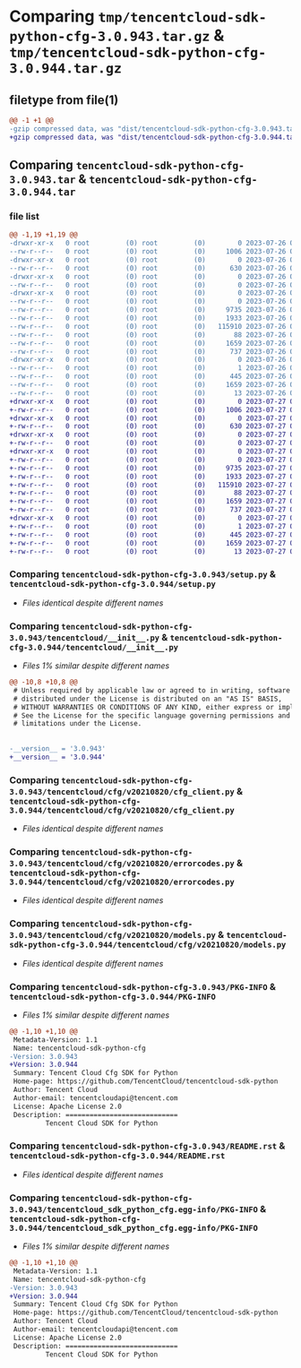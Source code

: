 # Comparing `tmp/tencentcloud-sdk-python-cfg-3.0.943.tar.gz` & `tmp/tencentcloud-sdk-python-cfg-3.0.944.tar.gz`

## filetype from file(1)

```diff
@@ -1 +1 @@
-gzip compressed data, was "dist/tencentcloud-sdk-python-cfg-3.0.943.tar", last modified: Wed Jul 26 00:33:14 2023, max compression
+gzip compressed data, was "dist/tencentcloud-sdk-python-cfg-3.0.944.tar", last modified: Thu Jul 27 02:11:21 2023, max compression
```

## Comparing `tencentcloud-sdk-python-cfg-3.0.943.tar` & `tencentcloud-sdk-python-cfg-3.0.944.tar`

### file list

```diff
@@ -1,19 +1,19 @@
-drwxr-xr-x   0 root         (0) root         (0)        0 2023-07-26 00:33:14.000000 tencentcloud-sdk-python-cfg-3.0.943/
--rw-r--r--   0 root         (0) root         (0)     1006 2023-07-26 00:33:14.000000 tencentcloud-sdk-python-cfg-3.0.943/setup.py
-drwxr-xr-x   0 root         (0) root         (0)        0 2023-07-26 00:33:14.000000 tencentcloud-sdk-python-cfg-3.0.943/tencentcloud/
--rw-r--r--   0 root         (0) root         (0)      630 2023-07-26 00:33:14.000000 tencentcloud-sdk-python-cfg-3.0.943/tencentcloud/__init__.py
-drwxr-xr-x   0 root         (0) root         (0)        0 2023-07-26 00:33:14.000000 tencentcloud-sdk-python-cfg-3.0.943/tencentcloud/cfg/
--rw-r--r--   0 root         (0) root         (0)        0 2023-07-26 00:33:14.000000 tencentcloud-sdk-python-cfg-3.0.943/tencentcloud/cfg/__init__.py
-drwxr-xr-x   0 root         (0) root         (0)        0 2023-07-26 00:33:14.000000 tencentcloud-sdk-python-cfg-3.0.943/tencentcloud/cfg/v20210820/
--rw-r--r--   0 root         (0) root         (0)        0 2023-07-26 00:33:14.000000 tencentcloud-sdk-python-cfg-3.0.943/tencentcloud/cfg/v20210820/__init__.py
--rw-r--r--   0 root         (0) root         (0)     9735 2023-07-26 00:33:14.000000 tencentcloud-sdk-python-cfg-3.0.943/tencentcloud/cfg/v20210820/cfg_client.py
--rw-r--r--   0 root         (0) root         (0)     1933 2023-07-26 00:33:14.000000 tencentcloud-sdk-python-cfg-3.0.943/tencentcloud/cfg/v20210820/errorcodes.py
--rw-r--r--   0 root         (0) root         (0)   115910 2023-07-26 00:33:14.000000 tencentcloud-sdk-python-cfg-3.0.943/tencentcloud/cfg/v20210820/models.py
--rw-r--r--   0 root         (0) root         (0)       88 2023-07-26 00:33:14.000000 tencentcloud-sdk-python-cfg-3.0.943/setup.cfg
--rw-r--r--   0 root         (0) root         (0)     1659 2023-07-26 00:33:14.000000 tencentcloud-sdk-python-cfg-3.0.943/PKG-INFO
--rw-r--r--   0 root         (0) root         (0)      737 2023-07-26 00:33:14.000000 tencentcloud-sdk-python-cfg-3.0.943/README.rst
-drwxr-xr-x   0 root         (0) root         (0)        0 2023-07-26 00:33:14.000000 tencentcloud-sdk-python-cfg-3.0.943/tencentcloud_sdk_python_cfg.egg-info/
--rw-r--r--   0 root         (0) root         (0)        1 2023-07-26 00:33:14.000000 tencentcloud-sdk-python-cfg-3.0.943/tencentcloud_sdk_python_cfg.egg-info/dependency_links.txt
--rw-r--r--   0 root         (0) root         (0)      445 2023-07-26 00:33:14.000000 tencentcloud-sdk-python-cfg-3.0.943/tencentcloud_sdk_python_cfg.egg-info/SOURCES.txt
--rw-r--r--   0 root         (0) root         (0)     1659 2023-07-26 00:33:14.000000 tencentcloud-sdk-python-cfg-3.0.943/tencentcloud_sdk_python_cfg.egg-info/PKG-INFO
--rw-r--r--   0 root         (0) root         (0)       13 2023-07-26 00:33:14.000000 tencentcloud-sdk-python-cfg-3.0.943/tencentcloud_sdk_python_cfg.egg-info/top_level.txt
+drwxr-xr-x   0 root         (0) root         (0)        0 2023-07-27 02:11:21.000000 tencentcloud-sdk-python-cfg-3.0.944/
+-rw-r--r--   0 root         (0) root         (0)     1006 2023-07-27 02:11:21.000000 tencentcloud-sdk-python-cfg-3.0.944/setup.py
+drwxr-xr-x   0 root         (0) root         (0)        0 2023-07-27 02:11:21.000000 tencentcloud-sdk-python-cfg-3.0.944/tencentcloud/
+-rw-r--r--   0 root         (0) root         (0)      630 2023-07-27 02:11:21.000000 tencentcloud-sdk-python-cfg-3.0.944/tencentcloud/__init__.py
+drwxr-xr-x   0 root         (0) root         (0)        0 2023-07-27 02:11:21.000000 tencentcloud-sdk-python-cfg-3.0.944/tencentcloud/cfg/
+-rw-r--r--   0 root         (0) root         (0)        0 2023-07-27 02:11:21.000000 tencentcloud-sdk-python-cfg-3.0.944/tencentcloud/cfg/__init__.py
+drwxr-xr-x   0 root         (0) root         (0)        0 2023-07-27 02:11:21.000000 tencentcloud-sdk-python-cfg-3.0.944/tencentcloud/cfg/v20210820/
+-rw-r--r--   0 root         (0) root         (0)        0 2023-07-27 02:11:21.000000 tencentcloud-sdk-python-cfg-3.0.944/tencentcloud/cfg/v20210820/__init__.py
+-rw-r--r--   0 root         (0) root         (0)     9735 2023-07-27 02:11:21.000000 tencentcloud-sdk-python-cfg-3.0.944/tencentcloud/cfg/v20210820/cfg_client.py
+-rw-r--r--   0 root         (0) root         (0)     1933 2023-07-27 02:11:21.000000 tencentcloud-sdk-python-cfg-3.0.944/tencentcloud/cfg/v20210820/errorcodes.py
+-rw-r--r--   0 root         (0) root         (0)   115910 2023-07-27 02:11:21.000000 tencentcloud-sdk-python-cfg-3.0.944/tencentcloud/cfg/v20210820/models.py
+-rw-r--r--   0 root         (0) root         (0)       88 2023-07-27 02:11:21.000000 tencentcloud-sdk-python-cfg-3.0.944/setup.cfg
+-rw-r--r--   0 root         (0) root         (0)     1659 2023-07-27 02:11:21.000000 tencentcloud-sdk-python-cfg-3.0.944/PKG-INFO
+-rw-r--r--   0 root         (0) root         (0)      737 2023-07-27 02:11:21.000000 tencentcloud-sdk-python-cfg-3.0.944/README.rst
+drwxr-xr-x   0 root         (0) root         (0)        0 2023-07-27 02:11:21.000000 tencentcloud-sdk-python-cfg-3.0.944/tencentcloud_sdk_python_cfg.egg-info/
+-rw-r--r--   0 root         (0) root         (0)        1 2023-07-27 02:11:21.000000 tencentcloud-sdk-python-cfg-3.0.944/tencentcloud_sdk_python_cfg.egg-info/dependency_links.txt
+-rw-r--r--   0 root         (0) root         (0)      445 2023-07-27 02:11:21.000000 tencentcloud-sdk-python-cfg-3.0.944/tencentcloud_sdk_python_cfg.egg-info/SOURCES.txt
+-rw-r--r--   0 root         (0) root         (0)     1659 2023-07-27 02:11:21.000000 tencentcloud-sdk-python-cfg-3.0.944/tencentcloud_sdk_python_cfg.egg-info/PKG-INFO
+-rw-r--r--   0 root         (0) root         (0)       13 2023-07-27 02:11:21.000000 tencentcloud-sdk-python-cfg-3.0.944/tencentcloud_sdk_python_cfg.egg-info/top_level.txt
```

### Comparing `tencentcloud-sdk-python-cfg-3.0.943/setup.py` & `tencentcloud-sdk-python-cfg-3.0.944/setup.py`

 * *Files identical despite different names*

### Comparing `tencentcloud-sdk-python-cfg-3.0.943/tencentcloud/__init__.py` & `tencentcloud-sdk-python-cfg-3.0.944/tencentcloud/__init__.py`

 * *Files 1% similar despite different names*

```diff
@@ -10,8 +10,8 @@
 # Unless required by applicable law or agreed to in writing, software
 # distributed under the License is distributed on an "AS IS" BASIS,
 # WITHOUT WARRANTIES OR CONDITIONS OF ANY KIND, either express or implied.
 # See the License for the specific language governing permissions and
 # limitations under the License.
 
 
-__version__ = '3.0.943'
+__version__ = '3.0.944'
```

### Comparing `tencentcloud-sdk-python-cfg-3.0.943/tencentcloud/cfg/v20210820/cfg_client.py` & `tencentcloud-sdk-python-cfg-3.0.944/tencentcloud/cfg/v20210820/cfg_client.py`

 * *Files identical despite different names*

### Comparing `tencentcloud-sdk-python-cfg-3.0.943/tencentcloud/cfg/v20210820/errorcodes.py` & `tencentcloud-sdk-python-cfg-3.0.944/tencentcloud/cfg/v20210820/errorcodes.py`

 * *Files identical despite different names*

### Comparing `tencentcloud-sdk-python-cfg-3.0.943/tencentcloud/cfg/v20210820/models.py` & `tencentcloud-sdk-python-cfg-3.0.944/tencentcloud/cfg/v20210820/models.py`

 * *Files identical despite different names*

### Comparing `tencentcloud-sdk-python-cfg-3.0.943/PKG-INFO` & `tencentcloud-sdk-python-cfg-3.0.944/PKG-INFO`

 * *Files 1% similar despite different names*

```diff
@@ -1,10 +1,10 @@
 Metadata-Version: 1.1
 Name: tencentcloud-sdk-python-cfg
-Version: 3.0.943
+Version: 3.0.944
 Summary: Tencent Cloud Cfg SDK for Python
 Home-page: https://github.com/TencentCloud/tencentcloud-sdk-python
 Author: Tencent Cloud
 Author-email: tencentcloudapi@tencent.com
 License: Apache License 2.0
 Description: ============================
         Tencent Cloud SDK for Python
```

### Comparing `tencentcloud-sdk-python-cfg-3.0.943/README.rst` & `tencentcloud-sdk-python-cfg-3.0.944/README.rst`

 * *Files identical despite different names*

### Comparing `tencentcloud-sdk-python-cfg-3.0.943/tencentcloud_sdk_python_cfg.egg-info/PKG-INFO` & `tencentcloud-sdk-python-cfg-3.0.944/tencentcloud_sdk_python_cfg.egg-info/PKG-INFO`

 * *Files 1% similar despite different names*

```diff
@@ -1,10 +1,10 @@
 Metadata-Version: 1.1
 Name: tencentcloud-sdk-python-cfg
-Version: 3.0.943
+Version: 3.0.944
 Summary: Tencent Cloud Cfg SDK for Python
 Home-page: https://github.com/TencentCloud/tencentcloud-sdk-python
 Author: Tencent Cloud
 Author-email: tencentcloudapi@tencent.com
 License: Apache License 2.0
 Description: ============================
         Tencent Cloud SDK for Python
```

